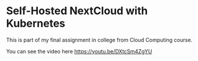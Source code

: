 # Self-Hosted NextCloud with Kubernetes

This is part of my final assignment in college from Cloud Computing course.

You can see the video here https://youtu.be/DXtcSm4ZgYU 
